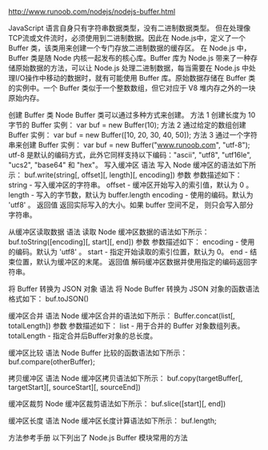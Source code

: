 http://www.runoob.com/nodejs/nodejs-buffer.html

JavaScript 语言自身只有字符串数据类型，没有二进制数据类型。
但在处理像TCP流或文件流时，必须使用到二进制数据。因此在 Node.js中，定义了一个 Buffer 类，该类用来创建一个专门存放二进制数据的缓存区。
在 Node.js 中，Buffer 类是随 Node 内核一起发布的核心库。Buffer 库为 Node.js 带来了一种存储原始数据的方法，可以让 Node.js 处理二进制数据，每当需要在 Node.js 中处理I/O操作中移动的数据时，就有可能使用 Buffer 库。原始数据存储在 Buffer 类的实例中。一个 Buffer 类似于一个整数数组，但它对应于 V8 堆内存之外的一块原始内存。

创建 Buffer 类
Node Buffer 类可以通过多种方式来创建。
方法 1
创建长度为 10 字节的 Buffer 实例：
var buf = new Buffer(10);
方法 2
通过给定的数组创建 Buffer 实例：
var buf = new Buffer([10, 20, 30, 40, 50]);
方法 3
通过一个字符串来创建 Buffer 实例：
var buf = new Buffer("www.runoob.com", "utf-8");
utf-8 是默认的编码方式，此外它同样支持以下编码："ascii", "utf8", "utf16le", "ucs2", "base64" 和 "hex"。
写入缓冲区
语法
写入 Node 缓冲区的语法如下所示：
buf.write(string[, offset][, length][, encoding])
参数
参数描述如下：
string - 写入缓冲区的字符串。
offset - 缓冲区开始写入的索引值，默认为 0 。
length - 写入的字节数，默认为 buffer.length
encoding - 使用的编码。默认为 'utf8' 。
返回值
返回实际写入的大小。如果 buffer 空间不足， 则只会写入部分字符串。


从缓冲区读取数据
语法
读取 Node 缓冲区数据的语法如下所示：
buf.toString([encoding][, start][, end])
参数
参数描述如下：
encoding - 使用的编码。默认为 'utf8' 。
start - 指定开始读取的索引位置，默认为 0。
end - 结束位置，默认为缓冲区的末尾。
返回值
解码缓冲区数据并使用指定的编码返回字符串。

将 Buffer 转换为 JSON 对象
语法
将 Node Buffer 转换为 JSON 对象的函数语法格式如下：
buf.toJSON()

缓冲区合并
语法
Node 缓冲区合并的语法如下所示：
Buffer.concat(list[, totalLength])
参数
参数描述如下：
list - 用于合并的 Buffer 对象数组列表。
totalLength - 指定合并后Buffer对象的总长度。

缓冲区比较
语法
Node Buffer 比较的函数语法如下所示：
buf.compare(otherBuffer);

拷贝缓冲区
语法
Node 缓冲区拷贝语法如下所示：
buf.copy(targetBuffer[, targetStart][, sourceStart][, sourceEnd])


缓冲区裁剪
Node 缓冲区裁剪语法如下所示：
buf.slice([start][, end])

缓冲区长度
语法
Node 缓冲区长度计算语法如下所示：
buf.length;

方法参考手册
以下列出了 Node.js Buffer 模块常用的方法

